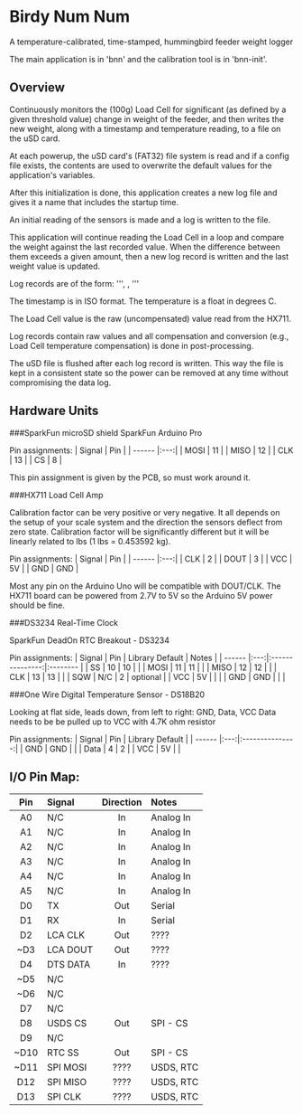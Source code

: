 # Birdy Num Num
A temperature-calibrated, time-stamped, hummingbird feeder weight logger

The main application is in 'bnn' and the calibration tool is in 'bnn-init'.

## Overview
Continuously monitors the (100g) Load Cell for significant (as defined by a
given threshold value) change in weight of the feeder, and then writes the
new weight, along with a timestamp and temperature reading, to a file on the
uSD card.

At each powerup, the uSD card's (FAT32) file system is read and if a config
file exists, the contents are used to overwrite the default values for the
application's variables.

After this initialization is done, this application creates a new log file
and gives it a name that includes the startup time.

An initial reading of the sensors is made and a log is written to the file.

This application will continue reading the Load Cell in a loop and compare
the weight against the last recorded value.  When the difference between
them exceeds a given amount, then a new log record is written and the last
weight value is updated.

Log records are of the form:
  '''<timestamp>, <temperature>, <loadCell value>'''

The timestamp is in ISO format.  The temperature is a float in degrees C.

The Load Cell value is the raw (uncompensated) value read from the HX711.

Log records contain raw values and all compensation and conversion (e.g.,
Load Cell temperature compensation) is done in post-processing.

The uSD file is flushed after each log record is written.  This way the
file is kept in a consistent state so the power can be removed at any time
without compromising the data log.


## Hardware Units

###SparkFun microSD shield SparkFun Arduino Pro

Pin assignments:
| Signal | Pin |
| ------ |:---:|
| MOSI   | 11  |
| MISO   | 12  |
| CLK    | 13  |
| CS     |  8  |

This pin assignment is given by the PCB, so must work around it.

###HX711 Load Cell Amp

Calibration factor can be very positive or very negative. It all depends on
the setup of your scale system and the direction the sensors deflect from
zero state.  Calibration factor will be significantly different but it will
be linearly related to lbs (1 lbs = 0.453592 kg).

Pin assignments:
| Signal | Pin |
| ------ |:---:|
| CLK    | 2   |
| DOUT   | 3   |
| VCC    | 5V  |
| GND    | GND |

Most any pin on the Arduino Uno will be compatible with DOUT/CLK.
The HX711 board can be powered from 2.7V to 5V so the Arduino 5V power
should be fine.

###DS3234 Real-Time Clock

SparkFun DeadOn RTC Breakout - DS3234

Pin assignments:
| Signal | Pin | Library Default |  Notes   |
| ------ |:---:|:---------------:|:-------- |
| SS     | 10  | 10              |          |
| MOSI   | 11  | 11              |          |
| MISO   | 12  | 12              |          |
| CLK    | 13  | 13              |          |
| SQW    | N/C |  2              | optional |
| VCC    | 5V  |                 |          |
| GND    | GND |                 |          |

###One Wire Digital Temperature Sensor - DS18B20

Looking at flat side, leads down, from left to right: GND, Data, VCC
Data needs to be be pulled up to VCC with 4.7K ohm resistor

Pin assignments:
| Signal | Pin | Library Default |
| ------ |:---:|:---------------:|
| GND    | GND |                 |
| Data   | 4   | 2               |
| VCC    | 5V  |                 |


## I/O Pin Map:
| Pin |  Signal | Direction |   Notes   |
|:---:|:------- |:---------:|:--------- |
| A0  | N/C     | In        | Analog In |
| A1  | N/C     | In        | Analog In |
| A2  | N/C     | In        | Analog In |
| A3  | N/C     | In        | Analog In |
| A4  | N/C     | In        | Analog In |
| A5  | N/C     | In        | Analog In |
| D0  | TX      | Out       | Serial    |
| D1  | RX      | In        | Serial    |
| D2  | LCA CLK | Out       | ????      |
| ~D3 | LCA DOUT| Out       | ????      |
| D4  | DTS DATA| In        | ????      |
| ~D5 | N/C     |           |           |
| ~D6 | N/C     |           |           |
| D7  | N/C     |           |           |
| D8  | USDS CS | Out       | SPI - CS  |
| D9  | N/C     |           |           |
| ~D10| RTC SS  | Out       | SPI - CS  |
| ~D11| SPI MOSI| ????      | USDS, RTC |
| D12 | SPI MISO| ????      | USDS, RTC |
| D13 | SPI CLK | ????      | USDS, RTC |
